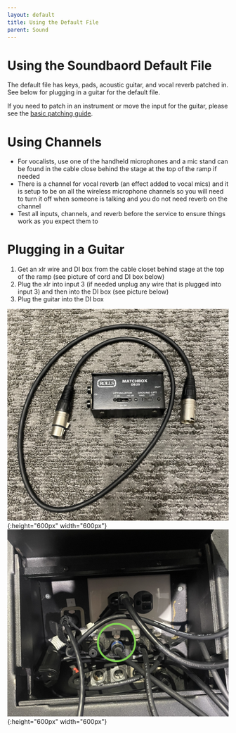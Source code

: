 ```yaml
---
layout: default
title: Using the Default File
parent: Sound
---
```


# Using the Soundbaord Default File

The default file has keys, pads, acoustic guitar, and vocal reverb patched in. See below for plugging in a guitar for the default file.

If you need to patch in an instrument or move the input for the guitar, please see the [basic patching guide](sound-basic-patching.html).

# Using Channels

 - For vocalists, use one of the handheld microphones and a mic stand can be found in the cable close behind the stage at the top of the ramp if needed
 - There is a channel for vocal reverb (an effect added to vocal mics) and it is setup to be on all the wireless microphone channels so you will need to turn it off when someone is talking and you do not need reverb on the channel
 - Test all inputs, channels, and reverb before the service to ensure things work as you expect them to
 
# Plugging in a Guitar

1. Get an xlr wire and DI box from the cable closet behind stage at the top of the ramp (see picture of cord and DI box below)
1. Plug the xlr into input 3 (if needed unplug any wire that is plugged into input 3) and then into the DI box (see picture below)
1. Plug the guitar into the DI box

![XLR and DI Box](../assets/images/sound/xlr-and-di-box.png){:height="600px" width="600px"}
![Stage Box](../assets/images/sound/stage-box.png){:height="600px" width="600px"}
